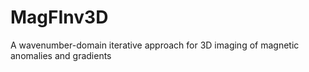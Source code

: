 # MagFInv3D
A wavenumber-domain iterative approach for 3D imaging of magnetic anomalies and gradients
